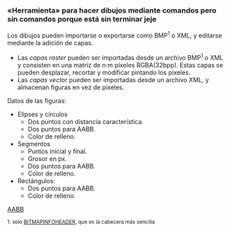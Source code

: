 ### «Herramienta» para hacer dibujos mediante comandos pero sin comandos porque está sin terminar jeje
Los dibujos pueden importarse o exportarse como BMP<sup>1</sup> o XML, y editarse mediante la adición de capas.
- Las *capas raster* pueden ser importadas desde un archivo BMP<sup>1</sup> o XML y consisten en una matriz de n·m píxeles RGBA(32bpp). Estas capas se pueden desplazar, recortar y modificar pintando los píxeles.
- Las *capas vector* pueden ser importadas desde un archivo XML, y almacenan figuras en vez de píxeles.

Datos de las figuras:
- Elipses y círculos
  - Dos puntos con distancia característica. 
  - Dos puntos para AABB. 
  - Color de relleno.
- Segmentos
  - Puntos inicial y final.
  - Grosor en px.
  - Dos puntos para AABB.
  - Color de relleno.
- Rectángulos:
  - Dos puntos para AABB.
  - Color de relleno.

[AABB](https://en.wikipedia.org/wiki/Minimum_bounding_box#Axis-aligned_minimum_bounding_box)

<sub>1: solo [BITMAPINFOHEADER](https://en.wikipedia.org/wiki/BMP_file_format#DIB_header_(bitmap_information_header)), que es la cabecera más sencilla</sub><br>
